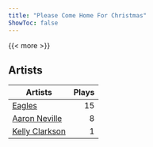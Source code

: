 ```yaml
---
title: "Please Come Home For Christmas"
ShowToc: false
---
```


{{< more >}}

## Artists
Artists | Plays 
----- | -----: 
[Eagles](/artists/eagles-59842) | 15
[Aaron Neville](/artists/aaron-neville-384) | 8
[Kelly Clarkson](/artists/kelly-clarkson-34788) | 1

